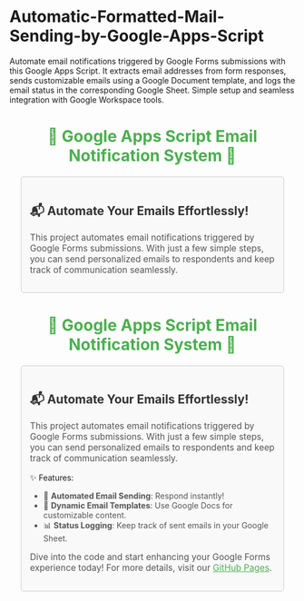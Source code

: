 # Automatic-Formatted-Mail-Sending-by-Google-Apps-Script
Automate email notifications triggered by Google Forms submissions with this Google Apps Script. It extracts email addresses from form responses, sends customizable emails using a Google Document template, and logs the email status in the corresponding Google Sheet. Simple setup and seamless integration with Google Workspace tools.
<h1 style="text-align: center; color: #4CAF50;">🌟 Google Apps Script Email Notification System 🌟</h1>

<div style="margin: 20px; padding: 15px; border: 1px solid #ccc; border-radius: 5px; background-color: #f9f9f9;">
    <h2 style="color: #333;">📬 Automate Your Emails Effortlessly!</h2>
    <p style="font-size: 1.1em; color: #555;">
        This project automates email notifications triggered by Google Forms submissions. 
        With just a few simple steps, you can send personalized emails to respondents and keep track of communication seamlessly.
    </p>
</div>
<h1 style="text-align: center; color: #4CAF50;">🌟 Google Apps Script Email Notification System 🌟</h1>

<div style="margin: 20px; padding: 15px; border: 1px solid #ccc; border-radius: 5px; background-color: #f9f9f9;">
    <h2 style="color: #333;">📬 Automate Your Emails Effortlessly!</h2>
    <p style="font-size: 1.1em; color: #555;">
        This project automates email notifications triggered by Google Forms submissions. 
        With just a few simple steps, you can send personalized emails to respondents and keep track of communication seamlessly.
    </p>
    <h3style="color: #333;">✨ Features:</h3>
<ul style="color: #555;">
    <li>💌 <strong>Automated Email Sending</strong>: Respond instantly!</li>
    <li>📄 <strong>Dynamic Email Templates</strong>: Use Google Docs for customizable content.</li>
    <li>📊 <strong>Status Logging</strong>: Keep track of sent emails in your Google Sheet.</li>
</ul>

<p style="font-size: 1.1em; color: #555;">
    Dive into the code and start enhancing your Google Forms experience today! 
    For more details, visit our <a href="https://saidulislam00.github.io/your-repo" style="color: #4CAF50; text-decoration: underline;">GitHub Pages</a>.
</p>

</div>


